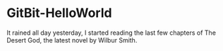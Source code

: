 # GitBit-HelloWorld
It rained all day yesterday, I started reading the 
last few chapters of The Desert God, the latest novel by
Wilbur Smith.  

